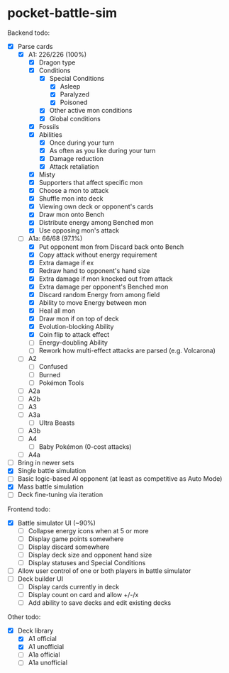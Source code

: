 # pocket-battle-sim

Backend todo:

- [x] Parse cards
  - [x] A1: 226/226 (100%)
    - [x] Dragon type
    - [x] Conditions
      - [x] Special Conditions
        - [x] Asleep
        - [x] Paralyzed
        - [x] Poisoned
      - [x] Other active mon conditions
      - [x] Global conditions
    - [x] Fossils
    - [x] Abilities
      - [x] Once during your turn
      - [x] As often as you like during your turn
      - [x] Damage reduction
      - [x] Attack retaliation
    - [x] Misty
    - [x] Supporters that affect specific mon
    - [x] Choose a mon to attack
    - [x] Shuffle mon into deck
    - [x] Viewing own deck or opponent's cards
    - [x] Draw mon onto Bench
    - [x] Distribute energy among Benched mon
    - [x] Use opposing mon's attack
  - [ ] A1a: 66/68 (97.1%)
    - [x] Put opponent mon from Discard back onto Bench
    - [x] Copy attack without energy requirement
    - [x] Extra damage if ex
    - [x] Redraw hand to opponent's hand size
    - [x] Extra damage if mon knocked out from attack
    - [x] Extra damage per opponent's Benched mon
    - [x] Discard random Energy from among field
    - [x] Ability to move Energy between mon
    - [x] Heal all mon
    - [x] Draw mon if on top of deck
    - [x] Evolution-blocking Ability
    - [x] Coin flip to attack effect
    - [ ] Energy-doubling Ability
    - [ ] Rework how multi-effect attacks are parsed (e.g. Volcarona)
  - [ ] A2
    - [ ] Confused
    - [ ] Burned
    - [ ] Pokémon Tools
  - [ ] A2a
  - [ ] A2b
  - [ ] A3
  - [ ] A3a
    - [ ] Ultra Beasts
  - [ ] A3b
  - [ ] A4
    - [ ] Baby Pokémon (0-cost attacks)
  - [ ] A4a
- [ ] Bring in newer sets
- [x] Single battle simulation
- [ ] Basic logic-based AI opponent (at least as competitive as Auto Mode)
- [x] Mass battle simulation
- [ ] Deck fine-tuning via iteration

Frontend todo:

- [x] Battle simulator UI (~90%)
  - [ ] Collapse energy icons when at 5 or more
  - [ ] Display game points somewhere
  - [ ] Display discard somewhere
  - [ ] Display deck size and opponent hand size
  - [ ] Display statuses and Special Conditions
- [ ] Allow user control of one or both players in battle simulator
- [ ] Deck builder UI
  - [ ] Display cards currently in deck
  - [ ] Display count on card and allow +/-/x
  - [ ] Add ability to save decks and edit existing decks

Other todo:

- [x] Deck library
  - [x] A1 official
  - [x] A1 unofficial
  - [ ] A1a official
  - [ ] A1a unofficial
